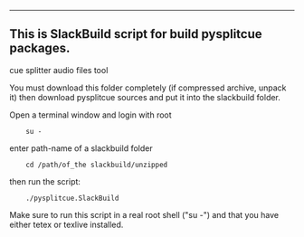 ---------------------------------------------------------
This is SlackBuild script for build pysplitcue packages.
---------------------------------------------------------

cue splitter audio files tool 

You must download this folder completely (if compressed archive, unpack it)
then download pysplitcue sources and put it into the slackbuild folder.

Open a terminal window and login with root

		su -
		
enter path-name of a slackbuild folder

		cd /path/of_the slackbuild/unzipped

then run the script:

		./pysplitcue.SlackBuild

Make sure to run this script in a real root shell ("su -") and that you
have either tetex or texlive installed.
